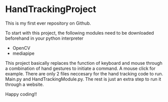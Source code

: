 # HandTrackingProject
This is my first ever repository on Github.

To start with this project, the following modules need to be downloaded beforehand in your python interpreter
- OpenCV
- mediapipe

This project basically replaces the function of keyboard and mouse through a combination of hand gestures to initiate a command. A mouse click for example.
There are only 2 files neccesary for the hand tracking code to run. Main.py and HandTrackingModule.py. The rest is just an extra step to run it through a website. 

Happy coding!!
